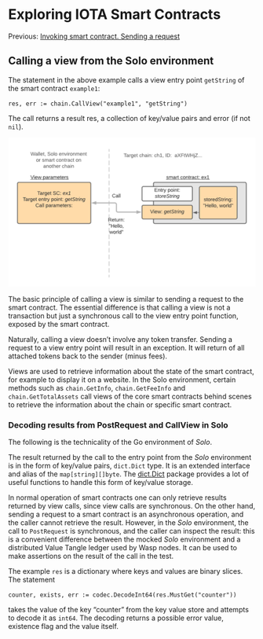 # Exploring IOTA Smart Contracts

Previous: [Invoking smart contract. Sending a request](06.md)   

## Calling a view from the Solo environment
The statement in the above example calls a view entry point `getString` of the smart contract `example1`:
```
res, err := chain.CallView("example1", "getString")
```
The call returns a result res, a collection of key/value pairs and error (if not `nil`).


![](call_view.png)

The basic principle of calling a view is similar to sending a request to the smart contract. 
The essential difference is that calling a view is not a transaction but just a synchronous call 
to the view entry point function, exposed by the smart contract.

Naturally, calling a view doesn’t involve any token transfer. 
Sending a request to a view entry point will result in an exception. It will return of all attached 
tokens back to the sender (minus fees).

Views are used to retrieve information about the state of the smart contract, 
for example to display it on a website. In the Solo environment, certain methods such as `chain.GetInfo`, 
`chain.GetFeeInfo` and `chain.GetTotalAssets` call views of the core smart contracts behind scenes 
to retrieve the information about the chain or specific smart contract.

### Decoding results from PostRequest and CallView in Solo
The following is the technicality of the Go environment of _Solo_.

The result returned by the call to the entry point from the _Solo_ environment is in the form of key/value pairs, 
`dict.Dict` type. It is an extended interface and alias of the `map[string][]byte`. 
The [dict.Dict](https://github.com/iotaledger/wasp/blob/develop/packages/kv/dict/dict.go) package
provides a lot of useful functions to handle this form of key/value storage.

In normal operation of smart contracts one can only retrieve results returned by view calls, 
since view calls are synchronous. 
On the other hand, sending a request to a smart contract is an asynchronous operation, and 
the caller cannot retrieve the result. 
However, in the _Solo_ environment, the call to `PostRequest` is synchronous, and the caller can inspect 
the result: this is a convenient difference between the mocked _Solo_ environment and a 
distributed Value Tangle ledger used by Wasp nodes. 
It can be used to make assertions on the result of the call in the test.

The example `res` is a dictionary where keys and values are binary slices. The statement
```
counter, exists, err := codec.DecodeInt64(res.MustGet("counter")) 
```
takes the value of the key “counter” from the key value store and attempts to decode it as `int64`.
The decoding returns a possible error value, existence flag and the value itself.
 